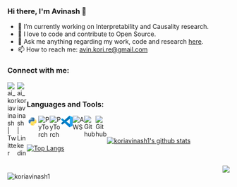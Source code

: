 ### Hi there, I'm Avinash 👋

- 🔭 I’m currently working on Interpretability and Causality research.
- 🌱 I love to code and contribute to Open Source.
- 💬 Ask me anything regarding my work, code and research [here](https://github.com/koriavinash1/koriavinash1/issues).
- 📫 How to reach me:  avin.kori.re@gmail.com


### Connect with me:

[<img align="left" alt="ai_koriavinash | Twitter" width="22px" src="https://www.vectorlogo.zone/logos/twitter/twitter-tile.svg" />](https://twitter.com/koriavinash001)
[<img align="left" alt="ai_koriavinash | Linkedin" width="22px" src="https://www.vectorlogo.zone/logos/linkedin/linkedin-tile.svg" />](https://www.linkedin.com/in/koriavinash1/)


<br />

### Languages and Tools:
<img align="left" alt="Python" width="26px" src="https://raw.githubusercontent.com/github/explore/80688e429a7d4ef2fca1e82350fe8e3517d3494d/topics/python/python.png" />
<img align="left" alt="PyTorch" width="26px" src="https://www.vectorlogo.zone/logos/pytorch/pytorch-icon.svg" />
<img align="left" alt="PyTorch" width="26px" src="https://www.vectorlogo.zone/logos/tensorflow/tensorflow-icon.svg" />
<img align="left" alt="Visual Studio Code" width="26px" src="https://raw.githubusercontent.com/github/explore/80688e429a7d4ef2fca1e82350fe8e3517d3494d/topics/visual-studio-code/visual-studio-code.png" />
<img align="left" alt="AWS" width="26px" src="https://www.vectorlogo.zone/logos/amazon_aws/amazon_aws-icon.svg" />
<img align="left" alt="Github" width="26px" src="https://www.vectorlogo.zone/logos/github/github-tile.svg" />
<img align="left" alt="Github" width="26px" src="https://www.vectorlogo.zone/logos/ubuntu/ubuntu-tile.svg" />

<br />
<br />

[![koriavinash1's github stats](https://github-readme-stats.vercel.app/api?username=koriavinash1&count_private=true&show_icons=true&line_height=21&show_icons=true&theme=vue)](https://github.com/koriavinash1)
[![Top Langs](https://github-readme-stats.vercel.app/api/top-langs/?username=koriavinash1&count_private=true&show_icons=true&layout=compact&theme=vue)](https://github.com/koriavinash1)

<br />

<img src="https://komarev.com/ghpvc/?username=koriavinash1&color=blue&style=flat-square" align="right" />
<p><img align="center" src="https://github-readme-streak-stats.herokuapp.com/?user=koriavinash1&" alt="koriavinash1" /></p>

